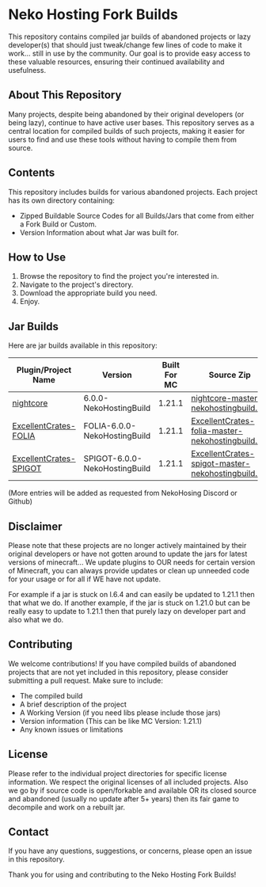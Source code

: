# Neko Hosting Fork Builds

This repository contains compiled jar builds of abandoned projects or lazy developer(s) that should just tweak/change few lines of code to make it work... still in use by the community. Our goal is to provide easy access to these valuable resources, ensuring their continued availability and usefulness.

## About This Repository

Many projects, despite being abandoned by their original developers (or being lazy), continue to have active user bases. This repository serves as a central location for compiled builds of such projects, making it easier for users to find and use these tools without having to compile them from source.

## Contents

This repository includes builds for various abandoned projects. Each project has its own directory containing:

- Zipped Buildable Source Codes for all Builds/Jars that come from either a Fork Build or Custom.
- Version Information about what Jar was built for.

## How to Use

1. Browse the repository to find the project you're interested in.
2. Navigate to the project's directory.
3. Download the appropriate build you need.
4. Enjoy.

## Jar Builds

Here are jar builds available in this repository:

| Plugin/Project Name | Version                       | Built For MC | Source Zip | Original Repo | Original Author/User |
|---------------------|-------------------------------|--------------|------------|---------------|-----------------|
| [nightcore](https://github.com/MC-NekoNetwork/NekoHostingForkBuilds/blob/main/JarBuilds/nightcore-6.0.0-NekoHostingBuild.jar)           | 6.0.0-NekoHostingBuild        | 1.21.1       | [nightcore-master-nekohostingbuild.zip](https://github.com/MC-NekoNetwork/NekoHostingForkBuilds/blob/main/ZippedSourceCodeBuilds/nightcore-spigot-master-nekohostingbuild.zip) | [OG Repo](https://github.com/nulli0n/nightcore-spigot) | [nulli0n](https://github.com/nulli0n) |
| [ExcellentCrates-FOLIA](https://github.com/MC-NekoNetwork/NekoHostingForkBuilds/blob/main/JarBuilds/ExcellentCrates-6.0.0-FOLIA-NekoHostingBuild.jar)     | FOLIA-6.0.0-NekoHostingBuild  | 1.21.1       | [ExcellentCrates-folia-master-nekohostingbuild.zip](https://github.com/MC-NekoNetwork/NekoHostingForkBuilds/blob/main/ZippedSourceCodeBuilds/ExcellentCrates-folia-master-nekohostingbuild.zip) | [OG PR #216](https://github.com/nulli0n/ExcellentCrates-spigot/pull/216) | [BaiShenYaoDog](https://github.com/BaiShenYaoDog) |
| [ExcellentCrates-SPIGOT](https://github.com/MC-NekoNetwork/NekoHostingForkBuilds/blob/main/JarBuilds/ExcellentCrates-6.0.0-SPIGOT-NekoHostingBuild.jar)     | SPIGOT-6.0.0-NekoHostingBuild | 1.21.1       | [ExcellentCrates-spigot-master-nekohostingbuild.zip](https://github.com/MC-NekoNetwork/NekoHostingForkBuilds/blob/main/ZippedSourceCodeBuilds/ExcellentCrates-spigot-master-nekohostingbuild.zip) | [OG Repo](https://github.com/nulli0n/ExcellentCrates-spigot) | [nulli0n](https://github.com/nulli0n) |

(More entries will be added as requested from NekoHosing Discord or Github)

## Disclaimer

Please note that these projects are no longer actively maintained by their original developers or have not gotten around to update the jars for latest versions of minecraft... We update plugins to OUR needs for certain version of Minecraft, you can always provide updates or clean up unneeded code for your usage or for all if WE have not update.

For example if a jar is stuck on l.6.4 and can easily be updated to 1.21.1 then that what we do.
If another example, if the jar is stuck on 1.21.0 but can be really easy to update to 1.21.1 then that purely lazy on developer part and also what we do.

## Contributing

We welcome contributions! If you have compiled builds of abandoned projects that are not yet included in this repository, please consider submitting a pull request. Make sure to include:

- The compiled build
- A brief description of the project
- A Working Version (if you need libs please include those jars)
- Version information (This can be like MC Version: 1.21.1)
- Any known issues or limitations

## License

Please refer to the individual project directories for specific license information. We respect the original licenses of all included projects.
Also we go by if source code is open/forkable and available OR its closed source and abandoned (usually no update after 5+ years) then its fair game to decompile and work on a rebuilt jar.

## Contact

If you have any questions, suggestions, or concerns, please open an issue in this repository.

Thank you for using and contributing to the Neko Hosting Fork Builds!
